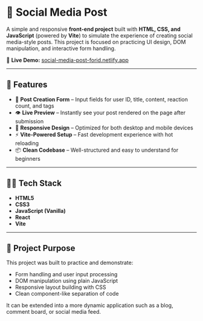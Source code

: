 # 📄 Social Media Post

A simple and responsive **front-end project** built with **HTML, CSS, and JavaScript** (powered by **Vite**) to simulate the experience of creating social media-style posts. This project is focused on practicing UI design, DOM manipulation, and interactive form handling.

🔗 **Live Demo:** [social-media-post-forid.netlify.app](https://social-media-post-forid.netlify.app)

---

## 🚀 Features

- 📝 **Post Creation Form** – Input fields for user ID, title, content, reaction count, and tags  
- 👁️ **Live Preview** – Instantly see your post rendered on the page after submission  
- 📱 **Responsive Design** – Optimized for both desktop and mobile devices  
- ⚡ **Vite-Powered Setup** – Fast development experience with hot reloading  
- 📦 **Clean Codebase** – Well-structured and easy to understand for beginners

---

## 🧑‍💻 Tech Stack

- **HTML5**
- **CSS3**
- **JavaScript (Vanilla)**
- **React**
- **Vite**

---

## 📍 Project Purpose

This project was built to practice and demonstrate:

- Form handling and user input processing
- DOM manipulation using plain JavaScript
- Responsive layout building with CSS
- Clean component-like separation of code

It can be extended into a more dynamic application such as a blog, comment board, or social media feed.